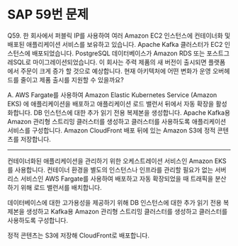 # SAP 59번 문제

Q59. 한 회사에서 퍼블릭 IP를 사용하여 여러 Amazon EC2 인스턴스에 컨테이너화 및 배포된 애플리케이션 서비스를 보유하고 있습니다. Apache Kafka 클러스터가 EC2 인스턴스에 배포되었습니다. PostgreSQL 데이터베이스가 Amazon RDS 또는 포스트그레SQL로 마이그레이션되었습니다. 이 회사는 주력 제품의 새 버전이 출시되면 플랫폼에서 주문이 크게 증가 할 것으로 예상합니다.
현재 아키텍처에 어떤 변화가 운영 오버헤드를 줄이고 제품 출시를 지원할 수 있을까요?

A. AWS Fargate를 사용하여 Amazon Elastic Kubernetes Service (Amazon EKS) 에 애플리케이션을 배포하고 애플리케이션 로드 밸런서 뒤에서 자동 확장을 활성화합니다. DB 인스턴스에 대한 추가 읽기 전용 복제본을 생성합니다. Apache Kafka용 Amazon 관리형 스트리밍 클러스터를 생성하고 클러스터를 사용하도록 애플리케이션 서비스를 구성합니다. Amazon CloudFront 배포 뒤에 있는 Amazon S3에 정적 콘텐츠를 저장합니다.

---

컨테이너화된 애플리케이션을 관리하기 위한 오케스트레이션 서비스인 Amazon EKS를 사용합니다. 컨테이너 환경을 별도의 인스턴스나 인프라를 관리할 필요가 없는 서버리스 서비스인 AWS Fargate를 사용하여 배포하고 자동 확장되었을 때 트래픽을 분산하기 위해 로드 밸런서를 배치합니다.

데이터베이스에 대한 고가용성을 제공하기 위해 DB 인스턴스에 대한 추가 읽기 전용 복제본을 생성하고 Kafka용 Amazon 관리형 스트리밍 클러스터를 생성하고 클러스터를 사용하도록 구성합니다.

정적 콘텐츠는 S3에 저장해 CloudFront로 배포합니다.
